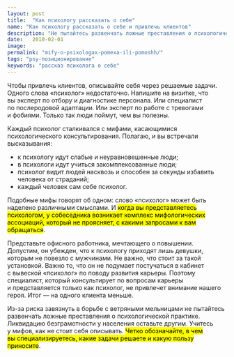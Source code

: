 ```yaml
---
layout: post
title:  "Как психологу рассказать о себе"
name: "Как психологу рассказать о себе и привлечь клиентов"
description: "Не пытайтесь развенчать ложные преставления о психологической практике. Ликвидацию безграмотности у населения оставьте другим. Учитесь у мифов, как не стоит себя описывать."
date:   2010-02-01
image: 
permalink: "mify-o-psixologax-pomexa-ili-pomoshh/"
tags: "psy-позиционирование"
keywords: "рассказ психолога о себе"
---
```


<p>Чтобы привлечь клиентов, описывайте себя через решаемые задачи. Одного слова «психолог» недостаточно. Напишите на&nbsp;визитке, что вы&nbsp;эксперт по&nbsp;отбору и&nbsp;диагностике персонала. Или специалист по&nbsp;послеродовой адаптации. Или эксперт по&nbsp;работе с&nbsp;тревогами и&nbsp;фобиями. Только так люди поймут, чем вы&nbsp;полезны.</p>
<p>Каждый психолог сталкивался с&nbsp;мифами, касающимися психологического консультирования. Полагаю, и&nbsp;вы&nbsp;встречали высказывания:</p>
<ul>
	<li>к&nbsp;психологу идут слабые и&nbsp;неуравновешенные люди;</li>
	<li>в&nbsp;психологи идут учиться закомплексованные люди;</li>
	<li>психолог видит людей насквозь и&nbsp;способен за&nbsp;секунды избавить человека от&nbsp;страданий;</li>
	<li>каждый человек сам себе психолог.</li>
 </ul>
<p>Подобные мифы говорят об&nbsp;одном: слово «психолог» может быть наделено различными смыслами. И&nbsp;<mark>когда вы&nbsp;представляетесь психологом, у&nbsp;собеседника возникает комплекс мифологических ассоциаций, который не&nbsp;проясняет, с&nbsp;какими запросами к&nbsp;вам обращаться</mark>.</p>
<p>Представьте офисного работника, мечтающего о&nbsp;повышении. Допустим, он&nbsp;убежден, что к&nbsp;психологу приходят лишь девушки, которым не&nbsp;повезло с&nbsp;мужчинами. Не&nbsp;важно, что стоит за&nbsp;такой установкой. Важно&nbsp;то, что он&nbsp;не&nbsp;подумает постучаться в&nbsp;кабинет с&nbsp;вывеской «психолог» по&nbsp;поводу развития карьеры. Поэтому специалист, который консультирует по&nbsp;вопросам карьеры и&nbsp;представляется только как психолог, не&nbsp;привлечет внимание нашего героя. Итог&nbsp;— на&nbsp;одного клиента меньше.</p>
<p>Из-за риска завязнуть в&nbsp;борьбе с&nbsp;ветряными мельницами не&nbsp;пытайтесь развенчать ложные преставления о&nbsp;психологической практике. Ликвидацию безграмотности у&nbsp;населения оставьте другим. Учитесь у&nbsp;мифов, как не&nbsp;стоит себя описывать. <mark>Четко обозначайте, в&nbsp;чем вы&nbsp;специализируетесь, какие задачи решаете и&nbsp;какую пользу приносите</mark>.</p>

